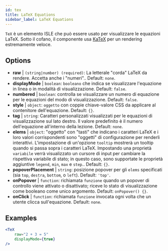 ```yaml
---
id: tex
title: LaTeX Equations
sidebar_label: LaTeX Equations
---
```


`TeX` è un elemento ISLE che può essere usato per visualizzare le equazioni LaTeX. Sotto il cofano, il componente usa [KaTeX](https://github.com/Khan/KaTeX) per un rendering estremamente veloce.

## Options

* __raw__ | `(string|number) (required)`: La letterale "corda" LaTeX da rendere. Accetta anche i "numeri".. Default: `none`.
* __displayMode__ | `boolean`: `booleano` che indica se visualizzare l'equazione in linea o in modalità di visualizzazione. Default: `false`.
* __numbered__ | `boolean`: controlla se visualizzare un numero di equazione per le equazioni del modo di visualizzazione. Default: `false`.
* __style__ | `object`: `oggetto` con coppie chiave-valore CSS da applicare al contenitore dell'equazione. Default: `{}`.
* __tag__ | `string`: Caratteri personalizzati visualizzati per le equazioni di visualizzazione sul lato destro. Il valore predefinito è il numero dell'equazione all'interno della lezione. Default: `none`.
* __elems__ | `object`: "oggetto" con "tasti" che indicano i caratteri LaTeX e i loro valori corrispondenti sono "oggetti" di configurazione per renderli interattivi. L'impostazione di un'opzione `tooltip` mostrerà un tooltip quando si passa sopra i caratteri LaTeX. Impostando una proprietà `variabile` verrà visualizzato un cursore di input per cambiare la rispettiva variabile di stato; in questo caso, sono supportate le proprietà aggiuntive `legend`, `min`, `max` e `step`.. Default: `{}`.
* __popoverPlacement__ | `string`: posizione popover per gli `elems` specificati (sia `top`, `destra`, `bottom`, o `left`). Default: `'top'`.
* __onPopover__ | `function`: richiamata `funzione` quando un popover di controllo viene attivato o disattivato; riceve lo stato di visualizzazione come booleano come unico argomento. Default: `onPopover() {}`.
* __onClick__ | `function`: richiamata `funzione` invocata ogni volta che un utente clicca sull'equazione. Default: `none`.


## Examples

```jsx live
<TeX
    raw="2 + 3 = 5"
    displayMode={true}
/>
```



